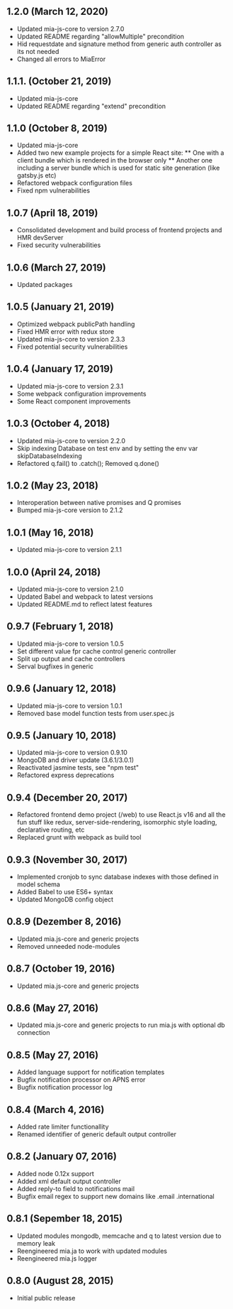 ## 1.2.0 (March 12, 2020)
* Updated mia-js-core to version 2.7.0
* Updated README regarding "allowMultiple" precondition
* Hid requestdate and signature method from generic auth controller as its not needed
* Changed all errors to MiaError

## 1.1.1. (October 21, 2019)
* Updated mia-js-core
* Updated README regarding "extend" precondition

## 1.1.0 (October 8, 2019)
* Updated mia-js-core
* Added two new example projects for a simple React site:
** One with a client bundle which is rendered in the browser only
** Another one including a server bundle which is used for static site generation (like gatsby.js etc)
* Refactored webpack configuration files
* Fixed npm vulnerabilities

## 1.0.7 (April 18, 2019)
* Consolidated development and build process of frontend projects and HMR devServer
* Fixed security vulnerabilities

## 1.0.6 (March 27, 2019)
* Updated packages

## 1.0.5 (January 21, 2019)
* Optimized webpack publicPath handling
* Fixed HMR error with redux store
* Updated mia-js-core to version 2.3.3
* Fixed potential security vulnerabilities

## 1.0.4 (January 17, 2019)
* Updated mia-js-core to version 2.3.1
* Some webpack configuration improvements
* Some React component improvements

## 1.0.3 (October 4, 2018)
* Updated mia-js-core to version 2.2.0
* Skip indexing Database on test env and by setting the env var skipDatabaseIndexing
* Refactored q.fail() to .catch(); Removed q.done()

## 1.0.2 (May 23, 2018)
* Interoperation between native promises and Q promises
* Bumped mia-js-core version to 2.1.2

## 1.0.1 (May 16, 2018)
* Updated mia-js-core to version 2.1.1

## 1.0.0 (April 24, 2018)
* Updated mia-js-core to version 2.1.0
* Updated Babel and webpack to latest versions
* Updated README.md to reflect latest features

## 0.9.7 (February 1, 2018)

* Updated mia-js-core to version 1.0.5
* Set different value fpr cache control generic controller
* Split up output and cache controllers
* Serval bugfixes in generic

## 0.9.6 (January 12, 2018)

* Updated mia-js-core to version 1.0.1
* Removed base model function tests from user.spec.js

## 0.9.5 (January 10, 2018)

* Updated mia-js-core to version 0.9.10
* MongoDB and driver update (3.6.1/3.0.1)
* Reactivated jasmine tests, see "npm test"
* Refactored express deprecations

## 0.9.4 (December 20, 2017)

* Refactored frontend demo project (/web) to use React.js v16 and all the fun stuff like redux, server-side-rendering, isomorphic style loading, declarative routing, etc
* Replaced grunt with webpack as build tool

## 0.9.3 (November 30, 2017)

* Implemented cronjob to sync database indexes with those defined in model schema
* Added Babel to use ES6+ syntax
* Updated MongoDB config object

## 0.8.9 (Dezember 8, 2016)

* Updated mia.js-core and generic projects
* Removed unneeded node-modules

## 0.8.7 (October 19, 2016)

* Updated mia.js-core and generic projects


## 0.8.6 (May 27, 2016)

* Updated mia.js-core and generic projects to run mia.js with optional db connection

## 0.8.5 (May 27, 2016)

* Added language support for notification templates
* Bugfix notification processor on APNS error
* Bugfix notification processor log


## 0.8.4 (March 4, 2016)

* Added rate limiter functionallity
* Renamed identifier of generic default output controller
 
## 0.8.2 (January 07, 2016)

* Added node 0.12x support
* Added xml default output controller
* Added reply-to field to notifications mail
* Bugfix email regex to support new domains like .email .international

## 0.8.1 (Sepember 18, 2015)

* Updated modules mongodb, memcache and q to latest version due to memory leak
* Reengineered mia.ja to work with updated modules
* Reengineered mia.js logger

## 0.8.0 (August 28, 2015)

* Initial public release
